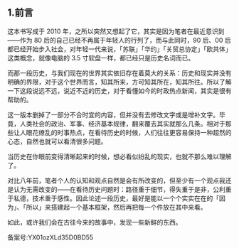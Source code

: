 ## 1.前言
这本书写成于 2010 年，之所以突然又想起了它，其实是因为笔者在最近意识到——作为 80 后的自己已经不再属于年轻人的行列了，而与此同时，90 后、00 后都已经开始步入社会，对年轻一代来说，「苏联」「华约」「关贸总协定」「欧共体」这类概念，就像电脑的 3.5 寸软盘一样，都已经只是历史名词而已。 


而那一段历史，与我们现在的世界其实依旧存在着莫大的关系：历史和现实并没有明确的界限，对于这个世界而言，知其所来，方可知其所在，知其所往。所以了解一下这段说远不远，说近不近的历史，对于看懂如今的时政热点新闻，其实是很有帮助的。 


这一版本删掉了一部分不合时宜的内容，但并没有去修改文字或是增补文字。毕竟，人类社会的政治、军事、经济基本规律，翻来覆去其实就那么几条。相对于那些让人眼花缭乱的时事热点，在看待历史的时候，人们往往更容易保持一种超然的心态，自然也就可以看清很多问题。 


当历史在你眼前变得清晰起来的时候，想必看似纷乱的现实，也就不那么难以理解了。 


对比八年前，笔者个人的认知和观点自然是会有所改变的，但至少有一个观点我还是认为无需改变的——在看待历史问题时：路径重于细节，得失重于是非，公利重于私德，技术重于感性。因此论述一段历史，最好是能以一个个实实在在的「因为」、「所以」来搭建起一个基本框架，然后再把每一个件放在其中来看。 


如此，或许我们会在古往今来的故事中，发现一些新鲜的东西。 


备案号:YX01ozXLd35D0BD55

